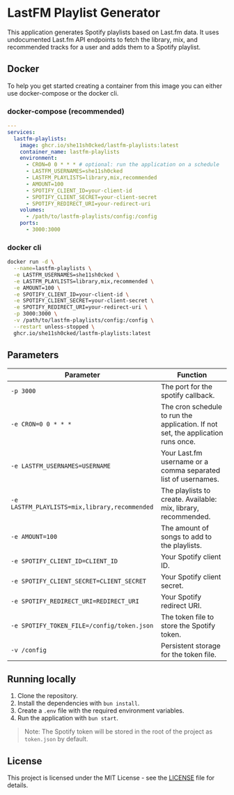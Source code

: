 # LastFM Playlist Generator

This application generates Spotify playlists based on Last.fm data. It uses undocumented Last.fm API endpoints to fetch the library, mix, and recommended tracks for a user and adds them to a Spotify playlist.

## Docker

To help you get started creating a container from this image you can either use docker-compose or the docker cli.

### docker-compose (recommended)

```yaml
---
services:
  lastfm-playlists:
    image: ghcr.io/she11sh0cked/lastfm-playlists:latest
    container_name: lastfm-playlists
    environment:
      - CRON=0 0 * * * # optional: run the application on a schedule
      - LASTFM_USERNAMES=she11sh0cked
      - LASTFM_PLAYLISTS=library,mix,recommended
      - AMOUNT=100
      - SPOTIFY_CLIENT_ID=your-client-id
      - SPOTIFY_CLIENT_SECRET=your-client-secret
      - SPOTIFY_REDIRECT_URI=your-redirect-uri
    volumes:
      - /path/to/lastfm-playlists/config:/config
    ports:
      - 3000:3000
```

### docker cli

```bash
docker run -d \
  --name=lastfm-playlists \
  -e LASTFM_USERNAMES=she11sh0cked \
  -e LASTFM_PLAYLISTS=library,mix,recommended \
  -e AMOUNT=100 \
  -e SPOTIFY_CLIENT_ID=your-client-id \
  -e SPOTIFY_CLIENT_SECRET=your-client-secret \
  -e SPOTIFY_REDIRECT_URI=your-redirect-uri \
  -p 3000:3000 \
  -v /path/to/lastfm-playlists/config:/config \
  --restart unless-stopped \
  ghcr.io/she11sh0cked/lastfm-playlists:latest
```

## Parameters

| Parameter                                     | Function                                                                         |
| --------------------------------------------- | -------------------------------------------------------------------------------- |
| `-p 3000`                                     | The port for the spotify callback.                                               |
| `-e CRON=0 0 * * *`                           | The cron schedule to run the application. If not set, the application runs once. |
| `-e LASTFM_USERNAMES=USERNAME`                | Your Last.fm username or a comma separated list of usernames.                    |
| `-e LASTFM_PLAYLISTS=mix,library,recommended` | The playlists to create. Available: mix, library, recommended.                   |
| `-e AMOUNT=100`                               | The amount of songs to add to the playlists.                                     |
| `-e SPOTIFY_CLIENT_ID=CLIENT_ID`              | Your Spotify client ID.                                                          |
| `-e SPOTIFY_CLIENT_SECRET=CLIENT_SECRET`      | Your Spotify client secret.                                                      |
| `-e SPOTIFY_REDIRECT_URI=REDIRECT_URI`        | Your Spotify redirect URI.                                                       |
| `-e SPOTIFY_TOKEN_FILE=/config/token.json`    | The token file to store the Spotify token.                                       |
| `-v /config`                                  | Persistent storage for the token file.                                           |

## Running locally

1. Clone the repository.
2. Install the dependencies with `bun install`.
3. Create a `.env` file with the required environment variables.
4. Run the application with `bun start`.

> Note: The Spotify token will be stored in the root of the project as `token.json` by default.

## License

This project is licensed under the MIT License - see the [LICENSE](LICENSE) file for details.
